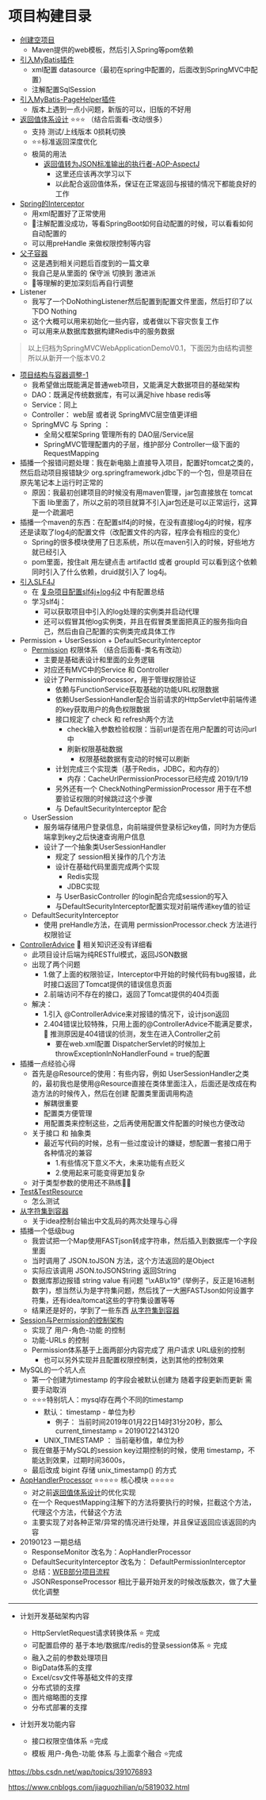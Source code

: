 # 项目构建目录

- [创建空项目](./01.NewProject.md)
  - Maven提供的web模板，然后引入Spring等pom依赖
- [引入MyBatis插件](./02.MyBatis.md)
  - xml配置 datasource（最初在spring中配置的，后面改到SpringMVC中配置）
  - 注解配置SqlSession
- [引入MyBatis-PageHelper插件](./05.PageHelper.md)
  - 版本上遇到一点小问题，新版的可以，旧版的不好用
- [返回值体系设计](./04.返回体系设计.md)  ⭐⭐⭐ （结合后面看-改动很多）
  - 支持 测试/上线版本 0损耗切换
  - ⭐⭐标准返回深度优化
  - 极简的用法
    - [返回值转为JSON标准输出的执行者-AOP-AspectJ](./03.AspectJ.md)
        - 这里还应该再次学习以下
        - 以此配合返回值体系，保证在正常返回与报错的情况下都能良好的工作
- [Spring的Interceptor](./06.Interceptor.md)
  - 用xml配置好了正常使用
  - 🔺注解配置没成功，等看SpringBoot如何自动配置的时候，可以看看如何自动配置的
  - 可以用preHandle 来做权限控制等内容
- [父子容器](./07.父子容器.md)
  - 这是遇到相关问题后百度到的一篇文章
  - 我自己是从里面的 保守派 切换到 激进派
  - 🔺等理解的更加深刻后再自行调整
- Listener
  - 我写了一个DoNothingListener然后配置到配置文件里面，然后打印了以下DO Nothing
  - 这个大概可以用来初始化一些内容，或者做以下容灾恢复工作
  - 可以用来从数据库数据构建Redis中的服务数据

> 以上归档为SpringMVCWebApplicationDemoV0.1，下面因为由结构调整所以从新开一个版本V0.2

- [项目结构与容器调整-1](./08.项目调整.md)
  - 我希望做出既能满足普通web项目，又能满足大数据项目的基础架构
  - DAO：既满足传统数据库，有可以满足hive hbase redis等
  - Service：同上
  - Controller： web层 或者说 SpringMVC层空值更详细
  - SpringMVC 与 Spring ：
    - 全局父框架Spring 管理所有的 DAO层/Service层
    - SpringMVC管理配置内的子层，维护部分 Controller一级下面的RequestMapping
- 插播一个报错问题处理：我在新电脑上直接导入项目，配置好tomcat之类的，然后启动项目报错缺少 org.springframework.jdbc下的一个包，但是项目在原先笔记本上运行时正常的
  - 原因：我最初创建项目的时候没有用maven管理，jar包直接放在 tomcat下面 lib里面了，所以之前的项目就算不引入jar包还是可以正常运行，这算是一个疏漏吧
- 插播一个maven的东西：在配置slf4j的时候，在没有直接log4j的时候，程序还是读取了log4j的配置文件（改配置文件的内容，程序会有相应的变化）
  - Spring的很多模块使用了日志系统，所以在maven引入的时候，好些地方就已经引入
  - pom里面，按住alt 用左键点击 artifactId 或者 groupId 可以看到这个依赖同时引入了什么依赖，druid就引入了 log4j。
- [引入SLF4J](./09.slf4j.md)
  - 在 [复杂项目配置slf4j+log4j2](../04.log/复杂项目使用slf4j.md) 中有配置总结
  - 学习slf4j：
    - 可以获取项目中引入的log处理的实例类并启动代理
    - 还可以假冒其他log实例类，并且在假冒类里面把真正的服务指向自己，然后由自己配置的实例类完成具体工作
- Permission + UserSession + DefaultSecurityInterceptor
  - [Permission](10.权限体系.md) 权限体系 （结合后面看-类名有改动）
    - 主要是基础表设计和里面的业务逻辑
    - 对应还有MVC中的Service 和 Controller
    - 设计了PermissionProcessor，用于管理权限验证
      - 依赖与FunctionService获取基础的功能URL权限数据
      - 依赖UserSessionHandler配合当前请求的HttpServlet中前端传递的key获取用户的角色权限数据 
      - 接口规定了 check 和 refresh两个方法
        - check输入参数检验权限：当前url是否在用户配置的可访问url中
        - 刷新权限基础数据
          - 权限基础数据有变动的时候可以刷新
      - 计划完成三个实现类（基于Redis，JDBC，和内存的）
        - 内存：CacheUrlPermissionProcessor已经完成 2019/1/19
      - 另外还有一个 CheckNothingPermissionProcessor 用于在不想要验证权限的时候跳过这个步骤
      - 与 DefaultSecurityInterceptor 配合
  - UserSession
    - 服务端存储用户登录信息，向前端提供登录标记key值，同时为方便后端拿到key之后快速查询用户信息
    - 设计了一个抽象类UserSessionHandler
      - 规定了 session相关操作的几个方法
      - 设计在基础代码里面完成两个实现
        - Redis实现
        - JDBC实现
      - 与 UserBasicController 的login配合完成session的写入
      - 与DefaultSecurityInterceptor配置实现对前端传递key值的验证
  - DefaultSecurityInterceptor
    - 使用 preHandle方法，在调用 permissionProcessor.check 方法进行权限验证
- [ControllerAdvice](./14.ControllerAdvice.md) 🔺 相关知识还没有详细看
  - 此项目设计后端为纯RESTful模式，返回JSON数据
  - 出现了两个问题
    - 1.做了上面的权限验证，Interceptor中开始的时候代码有bug报错，此时接口返回了Tomcat提供的错误信息页面
    - 2.前端访问不存在的接口，返回了Tomcat提供的404页面
  - 解决：
    - 1.引入 @ControllerAdvice来对报错的情况下，设计json返回
    - 2.404错误比较特殊，只用上面的@ControllerAdvice不能满足要求，🔺 推测原因是404错误的侦测，发生在进入Controller之前
      - 要在web.xml配置 DispatcherServlet的时候加上 throwExceptionInNoHandlerFound = true的配置
- 插播一点经验心得
  - 首先是@Resource的使用：有些内容，例如 UserSessionHandler之类的，最初我也是使用@Resource直接在类体里面注入，后面还是改成在构造方法的时候传入，然后在创建 配置类里面调用构造
    - 解耦很重要
    - 配置类方便管理
    - 用配置类来控制这些，之后再使用配置文件配置的时候也方便改动
  - 关于接口 和 抽象类
    - 最近写代码的时候，总有一些过度设计的嫌疑，想配置一套接口用于各种情况的兼容
      - 1.有些情况下意义不大，未来功能有点贬义
      - 2.使用起来可能变得更加复杂
  - 对于类型参数的使用还不熟练🔺🔺
- [Test&TestResource](11.test.md)
  - 怎么测试
- [从字符集到容器](./13.从字符集到容器.md)
  - 关于idea控制台输出中文乱码的两次处理与心得
- 插播一个低级bug
  - 我尝试把一个Map使用FASTjson转成字符串，然后插入到数据库一个字段里面
  - 当时调用了 JSON.toJSON 方法，这个方法返回的是Object
  - 实际应该调用 JSON.toJSONString 返回String
  - 数据库那边报错 string value 有问题 "\xAB\x19" (举例子，反正是16进制数字)，想当然认为是字符集问题，然后找了一大圈FASTJson如何设置字符集，还有idea/tomcat这些的字符集设置等等 
  - 结果还是好的，学到了一些东西 [从字符集到容器](./13.从字符集到容器.md)
- [Session与Permission的控制架构](./基础与权限架构.md)
  - 实现了 用户-角色-功能 的控制
  - 功能-URLs 的控制
  - Permission体系基于上面两部分内容完成了 用户请求 URL级别的控制
    - 也可以另外实现并且配置权限控制类，达到其他的控制效果
- MySQL的一个坑人点
  - 第一个创建为timestamp 的字段会被默认创建为 随着字段更新而更新 需要手动取消
  - ⭐⭐⭐特别坑人：mysql存在两个不同的timestamp
    - 默认： timestamp - 单位为秒 
      - 例子： 当前时间2019年01月22日14时31分20秒，那么 current_timestamp = 20190122143120
    - UNIX_TIMESTAMP ： 当前毫秒值，单位为秒
  - 我在做基于MySQL的session key过期控制的时候，使用 timestamp，不能达到效果，过期时间3600s，
  - 最后改成 bigint 存储 unix_timestamp() 的方式
- [AopHandlerProcessor]() ⭐⭐⭐⭐⭐ 核心模块 ⭐⭐⭐⭐⭐
  - 对之前[返回值体系设计](./04.返回体系设计.md)的优化实现
  - 在一个 RequestMapping注解下的方法将要执行的时候，拦截这个方法，代理这个方法，代替这个方法
  - 主要实现了对各种正常/异常的情况进行处理，并且保证返回应该返回的内容
- 20190123 一期总结
  - ResponseMonitor 改名为：AopHandlerProcessor
  - DefaultSecurityInterceptor 改名为： DefaultPermissionInterceptor
  - 总结：[WEB部分项目流程](./运行流程.md)
  - JSONResponseProcessor 相比于最开始开发的时候改版数次，做了大量优化调整
---------------------------------
- 计划开发基础架构内容
  - HttpServletRequest请求转换体系   ⭐ 完成
  - 可配置启停的 基于本地/数据库/redis的登录session体系 ⭐ 完成
  - 融入之前的参数处理项目  
  - BigData体系的支撑
  - Excel/csv文件等基础文件的支撑
  - 分布式锁的支撑
  - 图片缩略图的支撑
  - 分布式部署的支撑

- 计划开发功能内容
  - 接口权限空值体系  ⭐完成
  - 模板 用户-角色-功能 体系 与上面拿个融合  ⭐完成



https://bbs.csdn.net/wap/topics/391076893

https://www.cnblogs.com/jiaguozhilian/p/5819032.html